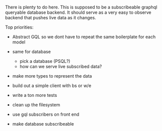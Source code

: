 There is plenty to do here.
This is supposed to be a subscribeable graphql queryable database backend.
It should serve as a very easy to observe backend that pushes live data as it changes.

Top priorities:

- Abstract GQL so we dont have to repeat the same boilerplate for each model
- same for database
    - pick a database (PSQL?)
    - how can we serve live subscribed data?

- make more types to represent the data

- build out a simple client with bs or w/e

- write a ton more tests
- clean up the filesystem

- use gql subscribers on front end
- make database subscribeable